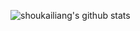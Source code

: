 ![shoukailiang's github stats](https://github-readme-stats.vercel.app/api?username=shoukailiang&bg_color=30,e96443,904e95&title_color=fff&text_color=fff)


